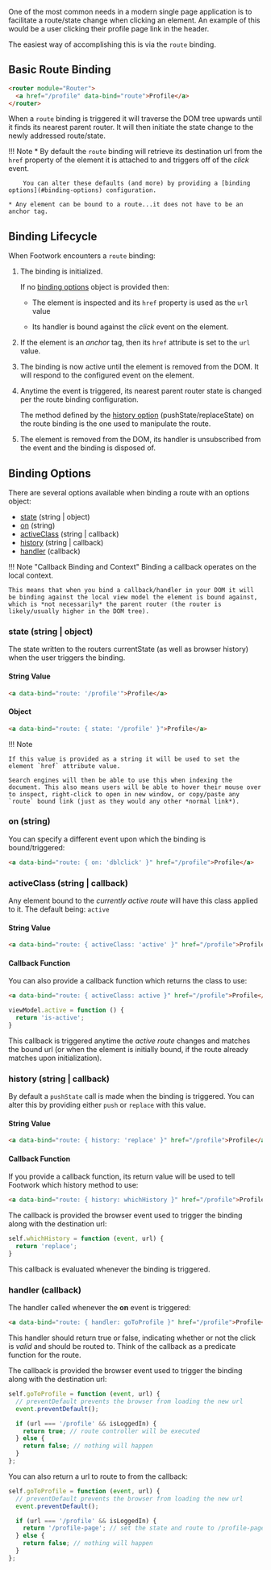 One of the most common needs in a modern single page application is to facilitate a route/state change when clicking an element. An example of this would be a user clicking their profile page link in the header.

The easiest way of accomplishing this is via the `route` binding.

## Basic Route Binding

```html
<router module="Router">
  <a href="/profile" data-bind="route">Profile</a>
</router>
```

When a `route` binding is triggered it will traverse the DOM tree upwards until it finds its nearest parent router. It will then initiate the state change to the newly addressed route/state.

!!! Note
    * By default the `route` binding will retrieve its destination url from the `href` property of the element it is attached to and triggers off of the *click* event.

        You can alter these defaults (and more) by providing a [binding options](#binding-options) configuration.

    * Any element can be bound to a route...it does not have to be an anchor tag.

## Binding Lifecycle

When Footwork encounters a `route` binding:

1. The binding is initialized.

    If no [binding options](#binding-options) object is provided then:

    * The element is inspected and its `href` property is used as the `url` value

    * Its handler is bound against the *click* event on the element.

1. If the element is an *anchor* tag, then its `href` attribute is set to the `url` value.

1. The binding is now active until the element is removed from the DOM. It will respond to the configured event on the element.

1. Anytime the event is triggered, its nearest parent router state is changed per the route binding configuration.
    
    The method defined by the [history option](#history-string-callback) (pushState/replaceState) on the route binding is the one used to manipulate the route.

1. The element is removed from the DOM, its handler is unsubscribed from the event and the binding is disposed of.

## Binding Options

There are several options available when binding a route with an options object:

* [state](#state-string-object) (string | object)
* [on](#on-string) (string)
* [activeClass](#activeclass-string-callback) (string | callback)
* [history](#history-string-callback) (string | callback)
* [handler](#handler-callback) (callback)

!!! Note "Callback Binding and Context"
    Binding a callback operates on the local context.

    This means that when you bind a callback/handler in your DOM it will be binding against the local view model the element is bound against, which is *not necessarily* the parent router (the router is likely/usually higher in the DOM tree).

### state (string | object)

The state written to the routers currentState (as well as browser history) when the user triggers the binding.

#### String Value

```html
<a data-bind="route: '/profile'">Profile</a>
```

#### Object

```html
<a data-bind="route: { state: '/profile' }">Profile</a>
```

!!! Note

    If this value is provided as a string it will be used to set the element `href` attribute value.

    Search engines will then be able to use this when indexing the document. This also means users will be able to hover their mouse over to inspect, right-click to open in new window, or copy/paste any `route` bound link (just as they would any other *normal link*).

### on (string)

You can specify a different event upon which the binding is bound/triggered:

```html
<a data-bind="route: { on: 'dblclick' }" href="/profile">Profile</a>
```

### activeClass (string | callback)

Any element bound to the *currently active route* will have this class applied to it. The default being: `active`

#### String Value

```html
<a data-bind="route: { activeClass: 'active' }" href="/profile">Profile</a>
```

#### Callback Function

You can also provide a callback function which returns the class to use:

```html
<a data-bind="route: { activeClass: active }" href="/profile">Profile</a>
```

```javascript
viewModel.active = function () {
  return 'is-active';
}
```

This callback is triggered anytime the *active route* changes and matches the bound url (or when the element is initially bound, if the route already matches upon initialization).

### history (string | callback)

By default a `pushState` call is made when the binding is triggered. You can alter this by providing either `push` or `replace` with this value.

#### String Value

```html
<a data-bind="route: { history: 'replace' }" href="/profile">Profile</a>
```

#### Callback Function

If you provide a callback function, its return value will be used to tell Footwork which history method to use:

```html
<a data-bind="route: { history: whichHistory }" href="/profile">Profile</a>
```

The callback is provided the browser event used to trigger the binding along with the destination url:

```javascript
self.whichHistory = function (event, url) {
  return 'replace';
}
```

This callback is evaluated whenever the binding is triggered.

### handler (callback)

The handler called whenever the **on** event is triggered:

```html
<a data-bind="route: { handler: goToProfile }" href="/profile">Profile</a>
```

This handler should return true or false, indicating whether or not the click is *valid* and should be routed to. Think of the callback as a predicate function for the route.

The callback is provided the browser event used to trigger the binding along with the destination url:

```javascript
self.goToProfile = function (event, url) {
  // preventDefault prevents the browser from loading the new url
  event.preventDefault();

  if (url === '/profile' && isLoggedIn) {
    return true; // route controller will be executed
  } else {
    return false; // nothing will happen
  }
};
```

You can also return a url to route to from the callback:

```javascript
self.goToProfile = function (event, url) {
  // preventDefault prevents the browser from loading the new url
  event.preventDefault();

  if (url === '/profile' && isLoggedIn) {
    return '/profile-page'; // set the state and route to /profile-page (as opposed to /profile)
  } else {
    return false; // nothing will happen
  }
};
```
